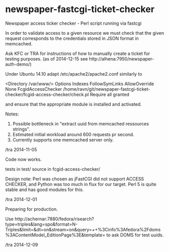newspaper-fastcgi-ticket-checker
================================

Newspaper access ticker checker - Perl script running via fastcgi

In order to validate access to a given resource we must check that the given request corresponds
to the credentials stored in JSON format in memcached.

Ask KFC or TRA for instructions of how to manually create a ticket for testing purposes.
(as of 2014-12-15 see http://alhena:7950/newspaper-auth-demo/)

Under Ubuntu 14.10 adapt /etc/apache2/apache2.conf similarly to

  <Directory /var/www/>
	Options Indexes FollowSymLinks
	AllowOverride None
	FcgidAccessChecker /home/ravn/git/newspaper-fastcgi-ticket-checker/fcgid-access-checker/check.pl
	Require all granted
  </Directory>

and ensure that the appropriate module is installed and activated.

Notes:

1) Possible bottleneck in "extract uuid from memcached ressources strings".
2) Estimated initial workload around 600 requests pr second.
3) Currently supports one memcached server only.

/tra 2014-11-05

Code now works.

tests in test/
source in fcgid-access-checker/

Design note: Perl was chosen as jFastCGI did not support ACCESS
CHECKER, and Python was too much in flux for our target.  Perl 5 is
quite stable and has good modules for this.

/tra 2014-12-01

Preparing for production.

Use 
http://achernar:7880/fedora/risearch?type=triples&lang=spo&format=N-Triples&limit=&dt=on&stream=on&query=*+*+%3Cinfo%3Afedora%2Fdoms%3AContentModel_EditionPage%3E&template=
to ask DOMS for test uuids.

/tra 2014-12-09